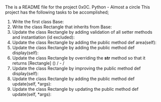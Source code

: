 The is a README file for the project 0x0C. Python - Almost a circle
This project has the following tasks to be accomplished;
1. Write the first class Base:
2. Write the class Rectangle that inherits from Base:
3. Update the class Rectangle by adding validation of all setter methods and instantiation (id excluded):
4. Update the class Rectangle by adding the public method def area(self):
5. Update the class Rectangle by adding the public method def display(self):
6. Update the class Rectangle by overriding the __str__ method so that it returns [Rectangle] (<id>) <x>/<y> - <width>/<height>
7. Update the class Rectangle by improving the public method def display(self):
8. Update the class Rectangle by adding the public method def update(self, *args):
9. Update the class Rectangle by updating the public method def update(self, *args):

